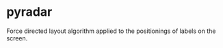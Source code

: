 pyradar
=======

Force directed layout algorithm applied to the positionings of labels on the screen.